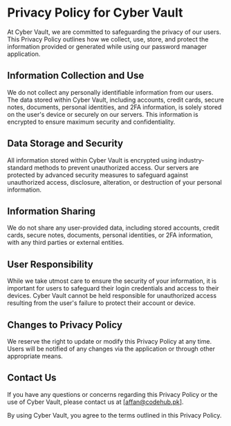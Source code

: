 # Privacy Policy for Cyber Vault

At Cyber Vault, we are committed to safeguarding the privacy of our users. This Privacy Policy outlines how we collect, use, store, and protect the information provided or generated while using our password manager application.

## Information Collection and Use

We do not collect any personally identifiable information from our users. The data stored within Cyber Vault, including accounts, credit cards, secure notes, documents, personal identities, and 2FA information, is solely stored on the user's device or securely on our servers. This information is encrypted to ensure maximum security and confidentiality.

## Data Storage and Security

All information stored within Cyber Vault is encrypted using industry-standard methods to prevent unauthorized access. Our servers are protected by advanced security measures to safeguard against unauthorized access, disclosure, alteration, or destruction of your personal information.

## Information Sharing

We do not share any user-provided data, including stored accounts, credit cards, secure notes, documents, personal identities, or 2FA information, with any third parties or external entities.

## User Responsibility

While we take utmost care to ensure the security of your information, it is important for users to safeguard their login credentials and access to their devices. Cyber Vault cannot be held responsible for unauthorized access resulting from the user's failure to protect their account or device.

## Changes to Privacy Policy

We reserve the right to update or modify this Privacy Policy at any time. Users will be notified of any changes via the application or through other appropriate means.

## Contact Us

If you have any questions or concerns regarding this Privacy Policy or the use of Cyber Vault, please contact us at [affan@codehub.pk].

By using Cyber Vault, you agree to the terms outlined in this Privacy Policy.

